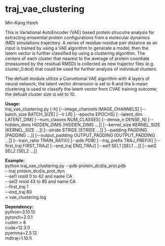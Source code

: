 # traj_vae_clustering
Min-Kang Hsieh

This is Variational AutoEncoder (VAE) based protein strucutre analysis for extracting enssential protein configurations from a molecular dynamics (MD) simulations trajectory.
A series of residue-residue pair distance as an input is trained by using a VAE algorithm to generate a model, then the latern vector is further classified by using a clustering algorithm.
The centers of each cluster that nearest to the average of protein coordiate (measureed by the residual RMSD) is collected as new trajector files (e.g. cluster_0.dcd) that could be used for further analysis of individual clusters. 

The defualt module utitize a Convetional VAE algorithm with 4 layers of neural network; the latent vector dimension is set to 6 and the k-mean clustering is used to classify the latent vector from CVAE training outcome; the defualt cluster size is set to 10.  

**Usage:**\
traj_vae_clustering.py [-h] [--image_channels IMAGE_CHANNELS] [--batch_size BATCH_SIZE] [--lr LR] [--epochs EPOCHS] [--latent_dim LATENT_DIM] [--num_classes NUM_CLASSES] [--dense_n DENSE_N]
                              [--hidden_dims HIDDEN_DIMS [HIDDEN_DIMS ...]] [--kernel_size KERNEL_SIZE [KERNEL_SIZE ...]] [--stride STRIDE [STRIDE ...]] [--padding PADDING [PADDING ...]]
                              [--output_padding OUTPUT_PADDING [OUTPUT_PADDING ...]] [--train_ratio TRAIN_RATIO] [--pdb PDB] [--traj_prefix TRAJ_PREFIX] [--first_traj FIRST_TRAJ] [--end_traj END_TRAJ]
                              [--sel1 SEL1 [SEL1 ...]] [--sel2 SEL2 [SEL2 ...]]


**Example:**\
python traj_vae_clustering.py --pdb protein_dcd/a_prot.pdb \
                            --traj protein_dcd/a_prot_dyn \
                            --sel1 resid 0 to 42 and name CA \
                            --sel2 resid 43 to 85 and name CA \
                            --first_traj 1 \
                            --end_traj 60 \
                            > vae_clustering.log

**Dependency:**\
python=3.10.10\
pytorch=2.0.1\
cudnn > 8\
cuda=12.3.0\
pyemma=2.5.12\
mdtraj=1.10.1\

